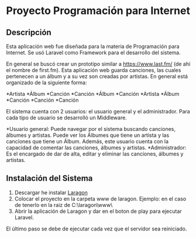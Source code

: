 # Proyecto Programación para Internet
## Descripción
Esta aplicación web fue diseñada para la materia de Programación para Internet. Se usó Laravel como Framework para el desarrollo del sistema.

En general se buscó crear un prototipo similar a https://www.last.fm/ (de ahí el nombre de first.fm). Esta aplicación web guarda canciones, las cuales pertenecen a un álbum y a su vez son creadas por artistas. En general está organizado de la siguiente forma:

*Artista
  *Álbum
    *Canción
    *Canción
  *Álbum
    *Canción
*Artista
  *Álbum
    *Canción
    *Canción
    *Canción

El sistema cuenta con 2 usuarios: el usuario general y el administrador. Para cada tipo de usuario se desarrolló un Middleware.

*Usuario general: Puede navegar por el sistema buscando canciones, álbumes y artistas. Puede ver los Álbumes que tiene un artista y las canciones que tiene un Álbum. Además, este usuario cuenta con la capacidad de comentar las canciones, álbumes y artistas.
*Administrador: Es el encargado de dar de alta, editar y eliminar las canciones, álbumes y artistas.

## Instalación del Sistema
1. Descargar he instalar [Laragon](https://laragon.org/)
1. Colocar el proyecto en la carpeta www de laragon. Ejemplo: en el caso de tenerlo en la raiz de C:\laragon\www\
1. Abrir la aplicación de Laragon y dar en el boton de play para ejecutar Laravel.

El último  paso se debe de ejecutar cada vez que el servidor sea reiniciado.
